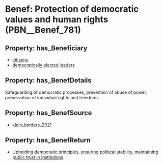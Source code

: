 # Benef: __Protection of democratic values and human rights__ (PBN__Benef_781)

## Property: has_Beneficiary

* [citizens](../Stakeholder/PBN__Stakeholder_54)
* [democratically elected leaders](../Stakeholder/PBN__Stakeholder_317)

## Property: has_BenefDetails

Safeguarding of democratic processes, prevention of abuse of power, preservation of individual rights and freedoms

## Property: has_BenefSource

* [klein_borders_2021](../Article/PBN__Article_156)

## Property: has_BenefReturn

* [Upholding democratic principles, ensuring political stability, maintaining public trust in institutions](../BenefReturn/PBN__BenefReturn_850)


